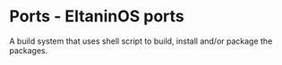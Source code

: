 # Ports - EltaninOS ports

A build system that uses shell script
to build, install and/or package the packages.
